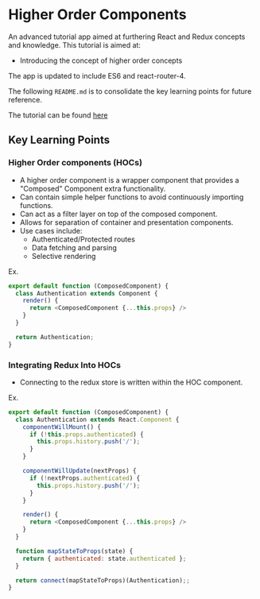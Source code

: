 # Higher Order Components

An advanced tutorial app aimed at furthering React and Redux concepts and knowledge. This tutorial is aimed at:
- Introducing the concept of higher order concepts

The app is updated to include ES6 and react-router-4.

The following `README.md` is to consolidate the key learning points for future reference.

The tutorial can be found [here](https://www.udemy.com/react-redux-tutorial/)

## Key Learning Points
### Higher Order components (HOCs)
- A higher order component is a wrapper component that provides a "Composed" Component extra functionality.
- Can contain simple helper functions to avoid continuously importing functions.
- Can act as a filter layer on top of the composed component.
- Allows for separation of container and presentation components.
- Use cases include:
  - Authenticated/Protected routes
  - Data fetching and parsing
  - Selective rendering

Ex.
```js
export default function (ComposedComponent) {
  class Authentication extends Component {
    render() {
      return <ComposedComponent {...this.props} />
    }
  }

  return Authentication;
}
```

### Integrating Redux Into HOCs
- Connecting to the redux store is written within the HOC component.

Ex.
```js
export default function (ComposedComponent) {
  class Authentication extends React.Component {
    componentWillMount() {
      if (!this.props.authenticated) {
        this.props.history.push('/');
      }
    }

    componentWillUpdate(nextProps) {
      if (!nextProps.authenticated) {
        this.props.history.push('/');
      }
    }

    render() {
      return <ComposedComponent {...this.props} />
    }
  }

  function mapStateToProps(state) {
    return { authenticated: state.authenticated };
  }

  return connect(mapStateToProps)(Authentication);;
}
```
